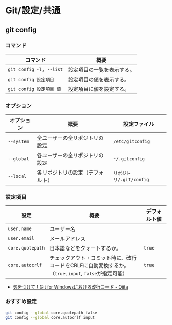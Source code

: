 # Git/設定/共通

## git config

### コマンド

| コマンド                 | 概要                       |
| ------------------------ | -------------------------- |
| `git config -l, --list`  | 設定項目の一覧を表示する。 |
| `git config 設定項目`    | 設定項目の値を表示する。   |
| `git config 設定項目 値` | 設定項目に値を設定する。   |

### オプション

| オプション | 概要                             | 設定ファイル             |
| ---------- | -------------------------------- | ------------------------ |
| `--system` | 全ユーザーの全リポジトリの設定   | `/etc/gitconfig`         |
| `--global` | 各ユーザーの全リポジトリの設定   | `~/.gitconfig`           |
| `--local`  | 各リポジトリの設定（デフォルト） | `リポジトリ/.git/config` |

### 設定項目

| 設定             | 概要                                                         | デフォルト値 |
| ---------------- | ------------------------------------------------------------ | ------------ |
| `user.name`      | ユーザー名                                                   |              |
| `user.email`     | メールアドレス                                               |              |
| `core.quotepath` | 日本語などをクォートするか。                                 | `true`       |
| `core.autocrlf`  | チェックアウト・コミット時に、改行コードをCRLFに自動変換するか。<br />（`true`, `input`, `false`が指定可能） | `true`       |

- [気をつけて！Git for Windowsにおける改行コード - Qiita](https://qiita.com/uggds/items/00a1974ec4f115616580)

### おすすめ設定

```bash
git config --global core.quotepath false
git config --global core.autocrlf input
```
